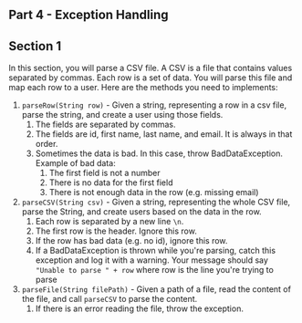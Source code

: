 ## Part 4 - Exception Handling 

## Section 1
In this section, you will parse a CSV file. A CSV is a file that contains values separated by commas. Each row is a set of data. You will parse this file and map each row to a user. Here are the methods you need to implements:

1. `parseRow(String row)` - Given a string, representing a row in a 
csv file, parse the string, and create a user using those fields. 
    1. The fields are separated by commas. 
    2. The fields are id, first name, last name, and email. It is always in that order.
    3. Sometimes the data is bad. In this case, throw BadDataException. Example of bad data: 
        1. The first field is not a number
        2. There is no data for the first field
        3. There is not enough data in the row (e.g. missing email)
2. `parseCSV(String csv)` -  Given a string, representing the whole 
CSV file, parse the String, and create users based on the data in the row. 
    1. Each row is separated by a new line `\n`. 
    2. The first row is the header. Ignore this row.
    3. If the row has bad data (e.g. no id), ignore this row.
    4. If a BadDataException is thrown while you're parsing, catch this exception and log it with a warning. Your message should say `"Unable to parse " + row` where row is the line you're trying to parse
3. `parseFile(String filePath)` - Given a path of a file, read the content of the file, and call `parseCSV` to parse the content.
    1. If there is an error reading the file, throw the exception. 
